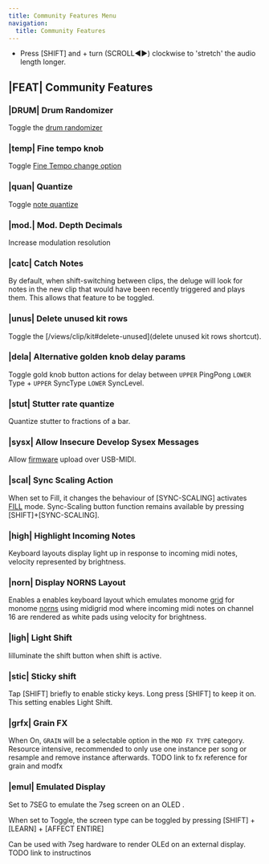 ```yaml
---
title: Community Features Menu
navigation:
  title: Community Features
---
```


- Press [SHIFT] and + turn (SCROLL◄►) clockwise to 'stretch' the audio length
  longer.


## |FEAT| Community Features

### |DRUM| Drum Randomizer

Toggle the [drum randomizer](/views/clip/kit#drum-randomizer)

### |temp| Fine tempo knob
Toggle [Fine Tempo change option](/)

### |quan| Quantize
Toggle [note quantize](/views/clip#quantize)

### |mod.| Mod. Depth Decimals
Increase modulation resolution

### |catc| Catch Notes
By default, when shift-switching between clips, the deluge will look for notes
in the new clip that would have been recently triggered and plays them.  This
allows that feature to be toggled.

### |unus| Delete unused kit rows
Toggle the [/views/clip/kit#delete-unused](delete unused kit rows shortcut).

### |dela| Alternative golden knob delay params
Toggle gold knob button actions for delay between `UPPER` PingPong `LOWER` Type +
`UPPER` SyncType `LOWER` SyncLevel.

### |stut| Stutter rate quantize
Quantize stutter to fractions of a bar.

### |sysx| Allow Insecure Develop Sysex Messages
Allow [firmware](/dev/dbt#loadfw) upload over USB-MIDI.

### |scal| Sync Scaling Action
When set to Fill, it changes the behaviour of [SYNC-SCALING] activates
[FILL](/views/song/#fill) mode. Sync-Scaling button function remains available
by pressing [SHIFT]+[SYNC-SCALING].

### |high| Highlight Incoming Notes
Keyboard layouts display light up in response to incoming midi notes, velocity
represented by brightness.

### |norn| Display NORNS Layout
Enables a enables keyboard layout which emulates monome
[grid](https://monome.org/docs/grid/) for monome
[norns](https://monome.org/docs/norns/) using midigrid mod where incoming midi
notes on channel 16 are rendered as white pads using velocity for brightness.

### |ligh| Light Shift
Iilluminate the shift button when shift is active.

### |stic| Sticky shift
Tap [SHIFT] briefly to enable sticky keys.
Long press [SHIFT] to keep it on.
This setting enables Light Shift.

### |grfx| Grain FX
When On, `GRAIN` will be a selectable option in the `MOD FX TYPE`
category. Resource intensive, recommended to only use one instance per song or
resample and remove instance afterwards. TODO link to fx reference for grain and modfx

### |emul| Emulated Display

Set to 7SEG to emulate the 7seg screen on an OLED <deluge-logo></deluge-logo>.

When set to Toggle, the screen type can be toggled by pressing [SHIFT] +
[LEARN] + [AFFECT ENTIRE]

Can be used with 7seg hardware to render OLEd on an external display. TODO link
to instructinos
